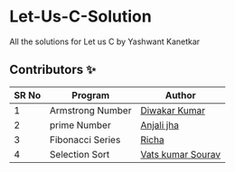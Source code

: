 # Let-Us-C-Solution

All the solutions for Let us C by Yashwant Kanetkar

## Contributors ✨

SR No   | Program | Author  
--- | --- | ---
1 | Armstrong Number | [Diwakar Kumar](https://github.com/diwakar1593)
2 | prime Number | [Anjali jha](https://github.com/Anjalijha12345)
3 | Fibonacci Series | [Richa](https://github.com/Richachoudhary853)
4 | Selection Sort   |[Vats kumar Sourav](https://github.com/Vatss9)
